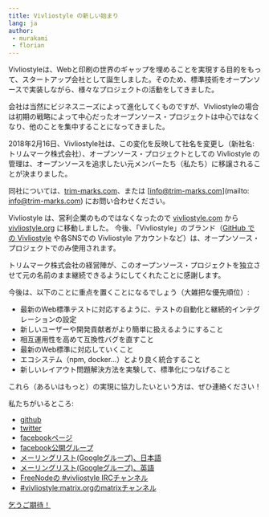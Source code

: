 ```yaml
---
title: Vivliostyle の新しい始まり
lang: ja
author:
 - murakami
 - florian
---
```


Vivliostyleは、Webと印刷の世界のギャップを埋めることを実現する目的をもって、スタートアップ会社として誕生しました。そのため、標準技術をオープンソースで実装しながら、様々なプロジェクトの活動をしてきました。

会社は当然にビジネスニーズによって進化してくものですが、Vivliostyleの場合は初期の戦略によって中心だったオープンソース・プロジェクトは中心ではなくなり、他のことを集中することになってきました。

2018年2月16日、Vivliostyle社は、この変化を反映して社名を変更し（新社名: トリムマーク株式会社）、オープンソース・プロジェクトとしての Vivliostyle の管理は、オープンソースを追求したい元メンバーたち（私たち）に移譲されることが決まりました。

同社については、[trim-marks.com](http://trim-marks.com/)、または [info@trim-marks.com](mailto: info@trim-marks.com) にお問い合わせください。

Vivliostyle は、営利企業のものではなくなったので [vivliostyle.com](http://vivliostyle.com/) から [vivliostyle.org](https://vivliostyle.org/) に移動しました。 今後、「Vivliostyle」のブランド（[GitHub での Vivliostyle](https://github.com/vivliostyle/) や各SNSでの Vivliostyle アカウントなど）は、オープンソース・プロジェクトでのみ使用されます。

トリムマーク株式会社の経営陣が、このオープンソース・プロジェクトを独立させて元の名前のまま継続できるようにしてくれたことに感謝します。

今後は、以下のことに重点を置くことになるでしょう（大雑把な優先順位）:

* 最新のWeb標準テストに対応するように、テストの自動化と継続的インテグレーションの設定
* 新しいユーザーや開発貢献者がより簡単に扱えるようにすること
* 相互運用性を高めて互換性バグを直すこと
* 最新のWeb標準に対応していくこと
* エコシステム（npm, docker…）とより良く統合すること
* 新しいレイアウト問題解決方法を実験して、標準化につなげること

これら（あるいはもっと）の実現に協力したいという方は、ぜひ連絡ください！

私たちがいるところ:

* [github](https://github.com/vivliostyle/)
* [twitter](https://twitter.com/vivliostyle)
* [facebookページ](https://www.facebook.com/vivliostyle)
* [facebook公開グループ](https://www.facebook.com/groups/vivliostyle)
* [メーリングリスト(Googleグループ)、日本語](https://groups.google.com/forum/#!forum/vivliostyle-ja)
* [メーリングリスト(Googleグループ)、英語](https://groups.google.com/forum/#!forum/vivliostyle)
* [FreeNodeの #vivliostyle IRCチャンネル](irc://irc.freenode.net/vivliostyle)
* [#vivliostyle:matrix.orgのmatrixチャンネル](https://matrix.to/#/#vivliostyle:matrix.org)

[乞うご期待！](/ja/blog/feed.atom)
